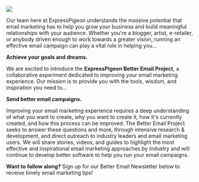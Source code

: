 
![](/blog/images/2013/colours_l.jpeg)

Our team here at ExpressPigeon understands the massive potential that
email marketing has to help you grow your business and build meaningful
relationships with your audience. Whether you're a blogger, artist,
e-retailer, or anybody driven enough to work towards a greater vision,
running an effective email campaign can play a vital role in helping
you...

**Achieve your goals and dreams.**

We are excited to introduce the **ExpressPigeon Better Email Project**,
a collaborative experiment dedicated to improving your email marketing
experience. Our mission is to provide you with the tools, wisdom, and
inspiration you need to...

**Send better email campaigns.**

Improving your email marketing experience requires a deep understanding
of what you want to create, why you want to create it, how it's
currently created, and how this process can be improved. The Better
Email Project seeks to answer these questions and more, through
intensive research & development, and direct outreach to industry
leaders and email marketing users. We will share stories, videos, and
guides to highlight the most effective and inspirational email marketing
approaches by industry and will continue to develop better software to
help you run your email campaigns.

**Want to follow along?**
Sign up for our Better Email Newsletter below to receive timely email
marketing tips!

